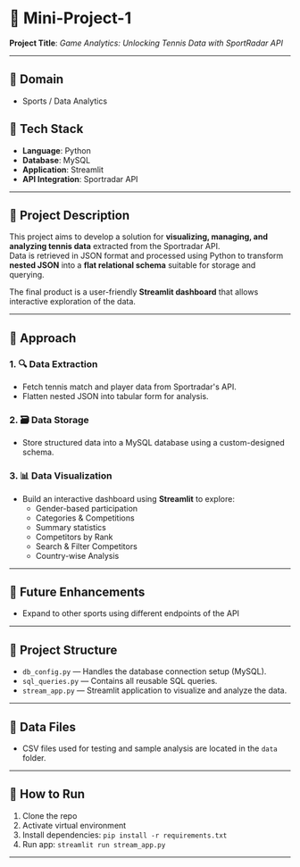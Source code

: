 # 🎾 Mini-Project-1  
**Project Title**: *Game Analytics: Unlocking Tennis Data with SportRadar API*

---

## 📂 Domain
- Sports / Data Analytics

## 🧰 Tech Stack
- **Language**: Python  
- **Database**: MySQL  
- **Application**: Streamlit  
- **API Integration**: Sportradar API

---

## 🚀 Project Description

This project aims to develop a solution for **visualizing, managing, and analyzing tennis data** extracted from the Sportradar API.  
Data is retrieved in JSON format and processed using Python to transform **nested JSON** into a **flat relational schema** suitable for storage and querying.

The final product is a user-friendly **Streamlit dashboard** that allows interactive exploration of the data.

---

## 🧠 Approach

### 1. 🔍 Data Extraction
- Fetch tennis match and player data from Sportradar's API.
- Flatten nested JSON into tabular form for analysis.

### 2. 🗃️ Data Storage
- Store structured data into a MySQL database using a custom-designed schema.

### 3. 📊 Data Visualization
- Build an interactive dashboard using **Streamlit** to explore:
  - Gender-based participation
  - Categories & Competitions
  - Summary statistics
  - Competitors by Rank
  - Search & Filter Competitors
  - Country-wise Analysis

---

## 📎 Future Enhancements
- Expand to other sports using different endpoints of the API

---

## 📂 Project Structure

- `db_config.py` — Handles the database connection setup (MySQL).
- `sql_queries.py` — Contains all reusable SQL queries.
- `stream_app.py` — Streamlit application to visualize and analyze the data.

---

## 📁 Data Files

- CSV files used for testing and sample analysis are located in the `data` folder.

---

## 🚀 How to Run
1. Clone the repo
2. Activate virtual environment
3. Install dependencies: `pip install -r requirements.txt`
4. Run app: `streamlit run stream_app.py`
   
---





